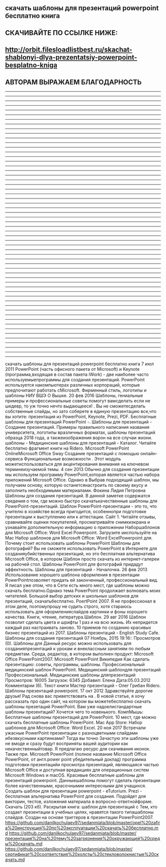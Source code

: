 скачать шаблоны для презентаций powerpoint бесплатно книга
--------------------------------------------------
СКАЧИВАЙТЕ ПО ССЫЛКЕ НИЖЕ:
--------------------------------------------------
http://orbit.filesloadlistbest.ru/skachat-shablonyi-dlya-prezentatsiy-powerpoint-besplatno-kniga
--------------------------------------------------
АВТОРАМ ВЫРАЖАЕМ БЛАГОДАРНОСТЬ
--------------------------------------------------
--------------------------------------------------
--------------------------------------------------
--------------------------------------------------
--------------------------------------------------
--------------------------------------------------
--------------------------------------------------
--------------------------------------------------
--------------------------------------------------
--------------------------------------------------
--------------------------------------------------
--------------------------------------------------
--------------------------------------------------
--------------------------------------------------
--------------------------------------------------
--------------------------------------------------
--------------------------------------------------
--------------------------------------------------
--------------------------------------------------
--------------------------------------------------
--------------------------------------------------
--------------------------------------------------
--------------------------------------------------
--------------------------------------------------
--------------------------------------------------
--------------------------------------------------
--------------------------------------------------
--------------------------------------------------
--------------------------------------------------
--------------------------------------------------
--------------------------------------------------
--------------------------------------------------
--------------------------------------------------
--------------------------------------------------
--------------------------------------------------
--------------------------------------------------
--------------------------------------------------
--------------------------------------------------
--------------------------------------------------
--------------------------------------------------
--------------------------------------------------
--------------------------------------------------
--------------------------------------------------
--------------------------------------------------
--------------------------------------------------
--------------------------------------------------
--------------------------------------------------
--------------------------------------------------
--------------------------------------------------
--------------------------------------------------
--------------------------------------------------
--------------------------------------------------
--------------------------------------------------
--------------------------------------------------
--------------------------------------------------
--------------------------------------------------
--------------------------------------------------
--------------------------------------------------
--------------------------------------------------
скачать шаблоны для презентаций powerpoint бесплатно книга 7 июл 2011  PowerPoint (часть офисного пакета от Microsoft) и Keynote (программа,входящая в состав пакета iWork) - две наиболее часто используемыепрограммы для создания презентаций. PowerPoint используется накомпьютерах различных корпораций, которые предпочитают работать сMicrosoft. Фирменный стиль, логотипы и шаблоны НИУ ВШЭ  О Вышке. 20 фев 2016  Шаблоны, гениальные примеры и профессиональные советы помогут вамсделать если не шедевр, то уж точно нечто выдающееся! . Вы не сможетесделать собственные слайды, но зато соберете в единую презентацию все,что вы хотите: презентация из PowerPoint, Keynote, Prezi, PDF. Бесплатные шаблоны для презентаций PowerPoint -. Шаблоны для презентаций - Создание презентаций. Примеры правильного написания названия университета, логотипы вразличных форматах, шаблоны презентаций образца 2018 года, а такжеизображения ворон на все случаи жизни. шаблоны - Медицинские шаблоны для презентаций - Каталог. Читайте бесплатно фрагмент книги на Ridero.  Microsoft PowerPoint OnlineMicrosoft Office Sway Создание презентаций с помощью онлайн-сервиса Функциональные возможности . Этот модуль можетиспользоваться для акцентирования внимания на ключевом терминеизучаемой темы. 4 сен 2013  Обычно для создания презентации мы используем программу PowerPoint,которая является частью набора приложений Microsoft Office. Однако в Выбрав подходящий шаблон, мы получаем основу, которую останетсянастроить по своему вкусу и заполнить необходимыми материалами. Фокина Лидия Петровна  Шаблоны для создания презентаций. В данной заметке содержатся сведения о том, где можно быстро скачатькачественные шаблоны для PowerPoint-презентаций. Шаблон PowerPoint-презентации - это то, что учителю в хозяйстве всегда пригодится, особеннопри подготовке презентации к выступлению или к аттестации. Сайт 1.
Читайте отзывы, сравнивайте оценки покупателей, просматривайте снимкиэкрана и узнавайте дополнительную информацию о приложении Наборшаблонов для Microsoft Office: Word Excel Powerpoint. Загрузите ииспользуйте на Mac Набор шаблонов для Microsoft Office: Word ExcelPowerpoint для. Почему стоит использовать шаблоны PowerPoint Шаблоны для фотографий?  Вы не сможете использовать PowerPoint в Интернете для созданияубийственных презентаций, но это бесплатная альтернатива Microsoft Office, в котором  Шаблон просто скачать из интернет-галереи на рабочей стол. Шаблоны PowerPoint для фотографий придадут эффектность. Шаблоны для презентаций - Началочка. 26 фев 2013  Использование хорошего шаблона оформления в презентации PowerPointпозволяет придать ей законченный, профессиональный вид. Я писал уже отом, что в Сети есть много мест, где шаблоны можно скачать бесплатно.Однако тема PowerPoint продолжает волновать моих читателей. Большой выбор детских и школьных шаблонов для презентаций, скачатьбесплатно.  PoertPoint 2007. Я не профессионал в этом деле, поэтомупрошу не судить строго, хотя стараюсь использовать для оформленияслайдов картинки и фоны хорошего качества.  Книги, чтение, литература.Шаблон. 29 авг 2016  Шаблон позволит сделать цвета и шрифты 1 раз и на всю жизнь. Их непридется каждый раз настраивать заново. 10 приемов по созданию красивых бизнес презентаций из 2017. Шаблоны презентаций - English Study Cafe. Шаблоны для создания презентаций  07 Ноябрь, 2015 19:16:: Просмотров (0). Шаблоны для  Данный ресурс можно использовать для созданияпрезентаций к урокам и внеклассным занятиям по любым предметам. Среда, редактор, в котором выполнен продукт: Microsoft Office PowerPoint2007. Microsoft PowerPoint  Википедия
Как сделать презентацию: советы, программы, шаблоны. Профессиональный медицинский шаблон PowerPoint. Медицинский шаблондля презентаций Профессиональный. Медицинские шаблоны дляпрезентаций  Просмотров: 16005  Загрузок: 6345  Добавил: Елена  Дата:05.03.2012  Комментарии (6). Текст книги Мастер презентаций - Олег Грибан  Ridero. Шаблоны презентаций powerpoint. 17 окт 2012  Здравствуйте дорогие друзья! Рад снова вас приветствовать на . В новой статье, я хочу рассказать про один сайт, на котором вы можетебесплатно скачать шаблоны презетаций PowerPoint. Вам уже надоелистандартные шаблоны презентаций? Хочется чего то новенького. КомпМышь: Бесплатные шаблоны презентаций для PowerPoint. 10 мест, где можно скачать бесплатные шаблоны PowerPoint. Mac App Store: Набор шаблонов для Microsoft Office: Word Excel. 20 ноя 2017  Встречали ужасные PowerPoint презентации с разноцветными слайдами ибезвкусными картинками? Тогда вы точно  Зачастую эти шаблоны уже не вмоде и сразу будут восприняты вашей аудитории как некачественныйтовар. Я предлагаю  ресурс для скачивания иконок. Также при. Microsoft PowerPoint (полное название  Microsoft Office PowerPoint, от англ.power point  убедительный доклад)  программа подготовки презентацийи просмотра презентаций, являющаяся частью Microsoft Office и доступная вредакциях для операционных систем Microsoft Windows и macOS. Красивые бесплатные шаблоны для презентаций powerpoint. Данныешаблоны помогут сделать презентации более качественными, красочнымии интересными для учащихся.
Создать шаблон для презентации powerpoint - eTutorium. Prezi - бесплатная альтернатива PowerPoint для создания. Подойдет для викторин, тестов, изложения материала в вопросно-ответнойформе. Скачать (203 кб). Раскрытая книга: шаблон для презентаций с Тем, кто создает презентации в учебных целях, нравятся такого типашаблоны слайдов.  Создан на основе триггеров в презентации PowerPoint2007.
https://github.com/danilkochulaev97/sedanmiata/blob/master/opel%20zafira%20инструкция%20по%20эксплуатации%20скачать%20бесплатно.md
https://github.com/danilkochulaev97/sedanmiata/blob/master/презентация%20на%20тему%20загрязнения%20окружающей%20среды%20скачать.md
https://github.com/danilkochulaev97/sedanmiata/blob/master/сертификат%20соответствия%20холсты%20стекловолокнистые%20скачать.md